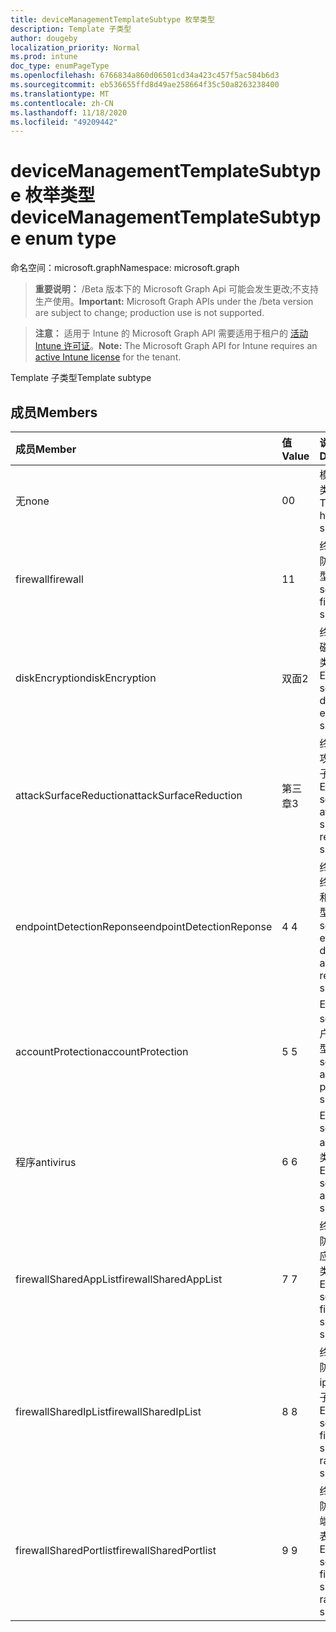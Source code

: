 ```yaml
---
title: deviceManagementTemplateSubtype 枚举类型
description: Template 子类型
author: dougeby
localization_priority: Normal
ms.prod: intune
doc_type: enumPageType
ms.openlocfilehash: 6766834a860d06501cd34a423c457f5ac584b6d3
ms.sourcegitcommit: eb536655ffd8d49ae258664f35c50a8263238400
ms.translationtype: MT
ms.contentlocale: zh-CN
ms.lasthandoff: 11/18/2020
ms.locfileid: "49209442"
---
```

# <a name="devicemanagementtemplatesubtype-enum-type"></a><span data-ttu-id="847a7-103">deviceManagementTemplateSubtype 枚举类型</span><span class="sxs-lookup"><span data-stu-id="847a7-103">deviceManagementTemplateSubtype enum type</span></span>

<span data-ttu-id="847a7-104">命名空间：microsoft.graph</span><span class="sxs-lookup"><span data-stu-id="847a7-104">Namespace: microsoft.graph</span></span>

> <span data-ttu-id="847a7-105">**重要说明：** /Beta 版本下的 Microsoft Graph Api 可能会发生更改;不支持生产使用。</span><span class="sxs-lookup"><span data-stu-id="847a7-105">**Important:** Microsoft Graph APIs under the /beta version are subject to change; production use is not supported.</span></span>

> <span data-ttu-id="847a7-106">**注意：** 适用于 Intune 的 Microsoft Graph API 需要适用于租户的 [活动 Intune 许可证](https://go.microsoft.com/fwlink/?linkid=839381)。</span><span class="sxs-lookup"><span data-stu-id="847a7-106">**Note:** The Microsoft Graph API for Intune requires an [active Intune license](https://go.microsoft.com/fwlink/?linkid=839381) for the tenant.</span></span>

<span data-ttu-id="847a7-107">Template 子类型</span><span class="sxs-lookup"><span data-stu-id="847a7-107">Template subtype</span></span>

## <a name="members"></a><span data-ttu-id="847a7-108">成员</span><span class="sxs-lookup"><span data-stu-id="847a7-108">Members</span></span>
|<span data-ttu-id="847a7-109">成员</span><span class="sxs-lookup"><span data-stu-id="847a7-109">Member</span></span>|<span data-ttu-id="847a7-110">值</span><span class="sxs-lookup"><span data-stu-id="847a7-110">Value</span></span>|<span data-ttu-id="847a7-111">说明</span><span class="sxs-lookup"><span data-stu-id="847a7-111">Description</span></span>|
|:---|:---|:---|
|<span data-ttu-id="847a7-112">无</span><span class="sxs-lookup"><span data-stu-id="847a7-112">none</span></span>|<span data-ttu-id="847a7-113">0</span><span class="sxs-lookup"><span data-stu-id="847a7-113">0</span></span>|<span data-ttu-id="847a7-114">模板没有子类型</span><span class="sxs-lookup"><span data-stu-id="847a7-114">Template has no subtype</span></span>|
|<span data-ttu-id="847a7-115">firewall</span><span class="sxs-lookup"><span data-stu-id="847a7-115">firewall</span></span>|<span data-ttu-id="847a7-116">1</span><span class="sxs-lookup"><span data-stu-id="847a7-116">1</span></span>|<span data-ttu-id="847a7-117">终结点安全防火墙子类型</span><span class="sxs-lookup"><span data-stu-id="847a7-117">Endpoint security firewall subtype</span></span>|
|<span data-ttu-id="847a7-118">diskEncryption</span><span class="sxs-lookup"><span data-stu-id="847a7-118">diskEncryption</span></span>|<span data-ttu-id="847a7-119">双面</span><span class="sxs-lookup"><span data-stu-id="847a7-119">2</span></span>|<span data-ttu-id="847a7-120">终结点安全磁盘加密子类型</span><span class="sxs-lookup"><span data-stu-id="847a7-120">Endpoint security disk encryption subtype</span></span>|
|<span data-ttu-id="847a7-121">attackSurfaceReduction</span><span class="sxs-lookup"><span data-stu-id="847a7-121">attackSurfaceReduction</span></span>|<span data-ttu-id="847a7-122">第三章</span><span class="sxs-lookup"><span data-stu-id="847a7-122">3</span></span>|<span data-ttu-id="847a7-123">终结点安全攻击面缩减子类型</span><span class="sxs-lookup"><span data-stu-id="847a7-123">Endpoint security attack surface reduction subtype</span></span>|
|<span data-ttu-id="847a7-124">endpointDetectionReponse</span><span class="sxs-lookup"><span data-stu-id="847a7-124">endpointDetectionReponse</span></span>|<span data-ttu-id="847a7-125">4 </span><span class="sxs-lookup"><span data-stu-id="847a7-125">4</span></span>|<span data-ttu-id="847a7-126">终结点安全终结点检测和响应子类型</span><span class="sxs-lookup"><span data-stu-id="847a7-126">Endpoint security endpoint detection and response subtype</span></span>|
|<span data-ttu-id="847a7-127">accountProtection</span><span class="sxs-lookup"><span data-stu-id="847a7-127">accountProtection</span></span>|<span data-ttu-id="847a7-128">5 </span><span class="sxs-lookup"><span data-stu-id="847a7-128">5</span></span>|<span data-ttu-id="847a7-129">Endpoint security 帐户保护子类型</span><span class="sxs-lookup"><span data-stu-id="847a7-129">Endpoint security account protection subtype</span></span>|
|<span data-ttu-id="847a7-130">程序</span><span class="sxs-lookup"><span data-stu-id="847a7-130">antivirus</span></span>|<span data-ttu-id="847a7-131">6 </span><span class="sxs-lookup"><span data-stu-id="847a7-131">6</span></span>|<span data-ttu-id="847a7-132">Endpoint security anitivirus 子类型</span><span class="sxs-lookup"><span data-stu-id="847a7-132">Endpoint security anitivirus subtype</span></span>|
|<span data-ttu-id="847a7-133">firewallSharedAppList</span><span class="sxs-lookup"><span data-stu-id="847a7-133">firewallSharedAppList</span></span>|<span data-ttu-id="847a7-134">7 </span><span class="sxs-lookup"><span data-stu-id="847a7-134">7</span></span>|<span data-ttu-id="847a7-135">终结点安全防火墙共享应用程序子类型</span><span class="sxs-lookup"><span data-stu-id="847a7-135">Endpoint security firewall shared app subtype</span></span>|
|<span data-ttu-id="847a7-136">firewallSharedIpList</span><span class="sxs-lookup"><span data-stu-id="847a7-136">firewallSharedIpList</span></span>|<span data-ttu-id="847a7-137">8 </span><span class="sxs-lookup"><span data-stu-id="847a7-137">8</span></span>|<span data-ttu-id="847a7-138">终结点安全防火墙共享 ip 范围列表子类型</span><span class="sxs-lookup"><span data-stu-id="847a7-138">Endpoint security firewall shared ip range list subtype</span></span>|
|<span data-ttu-id="847a7-139">firewallSharedPortlist</span><span class="sxs-lookup"><span data-stu-id="847a7-139">firewallSharedPortlist</span></span>|<span data-ttu-id="847a7-140">9 </span><span class="sxs-lookup"><span data-stu-id="847a7-140">9</span></span>|<span data-ttu-id="847a7-141">终结点安全防火墙共享端口范围列表子类型</span><span class="sxs-lookup"><span data-stu-id="847a7-141">Endpoint security firewall shared port range list subtype</span></span>|




